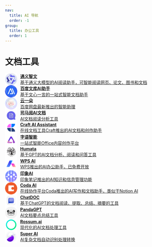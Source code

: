 ```yaml
---
nav:
  title: AI 导航
  order: -1
group:
  title: 办公工具
  order: 1
---
```


# 文档工具

<List>
  <a href="https://tongyi.aliyun.com/zhiwen#/?ref=ai-bot.cn" style="display:flex; align-items:center;">
    <img src="./imgs/办公工具/文档工具/通义智文.png" alt="POE" width="40" height="40" style="margin-right: 10px;"/>
    <div>
      <p style="margin: 0; font-weight: bold;">通义智文</p>
      <p style="margin: 0;">基于通义大模型的AI阅读助手，可智能阅读网页、论文、图书和文档</p>
    </div>
  </a>
  <a href="https://wenku.baidu.com/ndlaunch/browse/chat" style="display:flex; align-items:center;">
    <img src="./imgs/办公工具/文档工具/百度文库AI助手.png" alt="POE" width="40" height="40" style="margin-right: 10px;"/>
    <div>
      <p style="margin: 0; font-weight: bold;">百度文库AI助手</p>
      <p style="margin: 0;">基于文心一言的一站式智能文档助手</p>
    </div>
  </a>
  <a href="https://pan.baidu.com/aipan/welcome" style="display:flex; align-items:center;">
    <img src="./imgs/办公工具/文档工具/云一朵.png" alt="POE" width="40" height="40" style="margin-right: 10px;"/>
    <div>
      <p style="margin: 0; font-weight: bold;">云一朵</p>
      <p style="margin: 0;">百度网盘最新推出的智能助理</p>
    </div>
  </a>
  <a href="https://smartread.cc/" style="display:flex; align-items:center;">
    <img src="./imgs/办公工具/文档工具/司马阅AI文档.png" alt="POE" width="40" height="40" style="margin-right: 10px;"/>
    <div>
      <p style="margin: 0; font-weight: bold;">司马阅AI文档</p>
      <p style="margin: 0;">AI文档阅读分析工具</p>
    </div>
  </a>
  <a href="https://www.craft.do/" style="display:flex; align-items:center;">
    <img src="./imgs/办公工具/文档工具/Craft AI Assistant.png" alt="POE" width="40" height="40" style="margin-right: 10px;"/>
    <div>
      <p style="margin: 0; font-weight: bold;">Craft AI Assistant</p>
      <p style="margin: 0;">在线文档工具Craft推出的AI文档和创作助手</p>
    </div>
  </a>
  <a href="https://getgetai.com/" style="display:flex; align-items:center;">
    <img src="./imgs/办公工具/文档工具/字语智能.png" alt="POE" width="40" height="40" style="margin-right: 10px;"/>
    <div>
      <p style="margin: 0; font-weight: bold;">字语智能</p>
      <p style="margin: 0;">一站式智能Office内容创作平台</p>
    </div>
  </a>
  <a href="https://www.humata.ai/" style="display:flex; align-items:center;">
    <img src="./imgs/办公工具/文档工具/Humata.png" alt="POE" width="40" height="40" style="margin-right: 10px;"/>
    <div>
      <p style="margin: 0; font-weight: bold;">Humata</p>
      <p style="margin: 0;">基于GPT的AI文档分析、阅读和问答工具</p>
    </div>
  </a>
  <a href="https://ai.wps.cn/" style="display:flex; align-items:center;">
    <img src="./imgs/办公工具/文档工具/WPS AI.png" alt="POE" width="40" height="40" style="margin-right: 10px;"/>
    <div>
      <p style="margin: 0; font-weight: bold;">WPS AI</p>
      <p style="margin: 0;">WPS推出的AI办公助手，已免费开放</p>
    </div>
  </a>
  <a href="https://www.yinxiang.com/about/yxai-yxbj/" style="display:flex; align-items:center;">
    <img src="./imgs/办公工具/文档工具/印象AI.png" alt="POE" width="40" height="40" style="margin-right: 10px;"/>
    <div>
      <p style="margin: 0; font-weight: bold;">印象AI</p>
      <p style="margin: 0;">印象笔记推出的AI知识和信息管理功能</p>
    </div>
  </a>
  <a href="https://coda.io/product/ai" style="display:flex; align-items:center;">
    <img src="./imgs/办公工具/文档工具/Coda AI.png" alt="POE" width="40" height="40" style="margin-right: 10px;"/>
    <div>
      <p style="margin: 0; font-weight: bold;">Coda AI</p>
      <p style="margin: 0;">在线协作平台Coda推出的AI写作和文档助手，类似于Notion AI</p>
    </div>
  </a>
  <a href="http://chatdoc.com/" style="display:flex; align-items:center;">
    <img src="./imgs/办公工具/文档工具/ChatDOC.png" alt="POE" width="40" height="40" style="margin-right: 10px;"/>
    <div>
      <p style="margin: 0; font-weight: bold;">ChatDOC</p>
      <p style="margin: 0;">基于ChatGPT的文档阅读、提取、总结、摘要的工具</p>
    </div>
  </a>
  <a href="https://www.pandagpt.io/" style="display:flex; align-items:center;">
    <img src="./imgs/办公工具/文档工具/PandaGPT.png" alt="POE" width="40" height="40" style="margin-right: 10px;"/>
    <div>
      <p style="margin: 0; font-weight: bold;">PandaGPT</p>
      <p style="margin: 0;">AI文档要点总结工具</p>
    </div>
  </a>
  <a href="https://rossum.ai/" style="display:flex; align-items:center;">
    <img src="./imgs/办公工具/文档工具/Rossum.ai.png" alt="POE" width="40" height="40" style="margin-right: 10px;"/>
    <div>
      <p style="margin: 0; font-weight: bold;">Rossum.ai</p>
      <p style="margin: 0;">现代化的AI文档处理工具</p>
    </div>
  </a>
  <a href="https://super.ai/" style="display:flex; align-items:center;">
    <img src="./imgs/办公工具/文档工具/Super AI.png" alt="POE" width="40" height="40" style="margin-right: 10px;"/>
    <div>
      <p style="margin: 0; font-weight: bold;">Super AI</p>
      <p style="margin: 0;">AI复杂文档自动识别处理转换</p>
    </div>
  </a>
</List>

